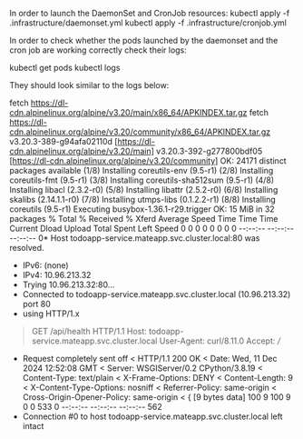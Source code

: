 In order to launch the DaemonSet and CronJob resources:
kubectl apply -f .infrastructure/daemonset.yml
kubectl apply -f .infrastructure/cronjob.yml

In order to check whether the pods launched by the daemonset and the cron job are working correctly check their logs:

kubectl get pods
kubectl logs <pod-name> 

They should look similar to the logs below:

fetch https://dl-cdn.alpinelinux.org/alpine/v3.20/main/x86_64/APKINDEX.tar.gz
fetch https://dl-cdn.alpinelinux.org/alpine/v3.20/community/x86_64/APKINDEX.tar.gz
v3.20.3-389-g94afa02110d [https://dl-cdn.alpinelinux.org/alpine/v3.20/main]
v3.20.3-392-g277800bdf05 [https://dl-cdn.alpinelinux.org/alpine/v3.20/community]
OK: 24171 distinct packages available
(1/8) Installing coreutils-env (9.5-r1)
(2/8) Installing coreutils-fmt (9.5-r1)
(3/8) Installing coreutils-sha512sum (9.5-r1)
(4/8) Installing libacl (2.3.2-r0)
(5/8) Installing libattr (2.5.2-r0)
(6/8) Installing skalibs (2.14.1.1-r0)
(7/8) Installing utmps-libs (0.1.2.2-r1)
(8/8) Installing coreutils (9.5-r1)
Executing busybox-1.36.1-r29.trigger
OK: 15 MiB in 32 packages
  % Total    % Received % Xferd  Average Speed   Time    Time     Time  Current
                                 Dload  Upload   Total   Spent    Left  Speed
  0     0    0     0    0     0      0      0 --:--:-- --:--:-- --:--:--     0* Host todoapp-service.mateapp.svc.cluster.local:80 was resolved.
* IPv6: (none)
* IPv4: 10.96.213.32
*   Trying 10.96.213.32:80...
* Connected to todoapp-service.mateapp.svc.cluster.local (10.96.213.32) port 80
* using HTTP/1.x
> GET /api/health HTTP/1.1
> Host: todoapp-service.mateapp.svc.cluster.local
> User-Agent: curl/8.11.0
> Accept: */*
> 
* Request completely sent off
< HTTP/1.1 200 OK
< Date: Wed, 11 Dec 2024 12:52:08 GMT
< Server: WSGIServer/0.2 CPython/3.8.19
< Content-Type: text/plain
< X-Frame-Options: DENY
< Content-Length: 9
< X-Content-Type-Options: nosniff
< Referrer-Policy: same-origin
< Cross-Origin-Opener-Policy: same-origin
< 
{ [9 bytes data]
100     9  100     9    0     0    533      0 --:--:-- --:--:-- --:--:--   562
* Connection #0 to host todoapp-service.mateapp.svc.cluster.local left intact
